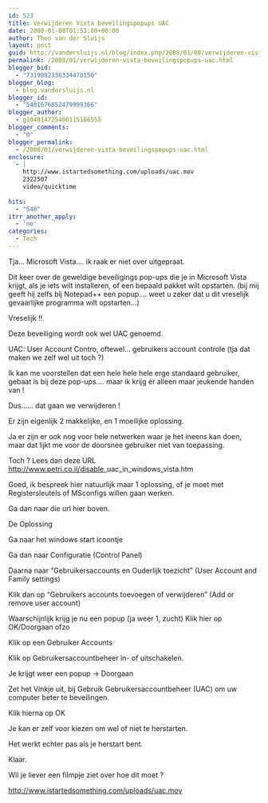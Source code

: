 ```yaml
---
id: 523
title: Verwijderen Vista beveilingspopups UAC
date: 2008-01-08T01:53:00+00:00
author: Theo van der Sluijs
layout: post
guid: http://vandersluijs.nl/blog/index.php/2008/01/08/verwijderen-vista-beveilingspopups-uac/
permalink: /2008/01/verwijderen-vista-beveilingspopups-uac.html
blogger_bid:
  - "7319082336334478150"
blogger_blog:
  - blog.vandersluijs.nl
blogger_id:
  - "5401676852479999366"
blogger_author:
  - g104814725400115166555
blogger_comments:
  - "0"
blogger_permalink:
  - /2008/01/verwijderen-vista-beveilingspopups-uac.html
enclosure:
  - |
    http://www.istartedsomething.com/uploads/uac.mov
    2322507
    video/quicktime
    
hits:
  - "540"
itrr_another_apply:
  - 'no'
categories:
  - Tech
---
```

Tja… Microsoft Vista…. ik raak er niet over uitgepraat.

Dit keer over de geweldige beveiligings pop-ups die je in Microsoft Vista krijgt, als je iets wilt installeren, of een bepaald pakket wilt opstarten. (bij mij geeft hij zelfs bij Notepad++ een popup…. weet u zeker dat u dit vreselijk gevaarlijke programma wilt opstarten…)

Vreselijk !!

Deze beveiliging wordt ook wel UAC genoemd.

UAC: User Account Contro, oftewel… gebruikers account controle (tja dat maken we zelf wel uit toch ?) 

Ik kan me voorstellen dat een hele hele hele erge standaard gebruiker, gebaat is bij deze pop-ups…. maar ik krijg er alleen maar jeukende handen van !

Dus…… dat gaan we verwijderen !

Er zijn eigenlijk 2 makkelijke, en 1 moeilijke oplossing. 

Ja er zijn er ook nog voor hele netwerken waar je het ineens kan doen, maar dat lijkt me voor de doorsnee gebruiker niet van toepassing.

Toch ? Lees dan deze URL <http://www.petri.co.il/disable>_uac_in_windows_vista.htm 

Goed, ik bespreek hier natuurlijk maar 1 oplossing, of je moet met Registersleutels of MSconfigs willen gaan werken.

Ga dan naar die url hier boven. 

De Oplossing

Ga naar het windows start icoontje 

Ga dan naar Configuratie (Control Panel) 

Daarna naar “Gebruikersaccounts en Ouderlijk toezicht” (User Account and Family settings)

Klik dan op “Gebruikers accounts toevoegen of verwijderen” (Add or remove user account)

Waarschijnlijk krijg je nu een popup (ja weer 1, zucht) Klik hier op OK/Doorgaan ofzo

Klik op een Gebruiker Accounts

Klik op Gebruikersaccountbeheer in- of uitschakelen. 

Je krijgt weer een popup -> Doorgaan

Zet het Vinkje uit, bij Gebruik Gebruikersaccountbeheer (UAC) om uw computer beter te beveilingen.

Klik hierna op OK 

Je kan er zelf voor kiezen om wel of niet te herstarten. 

Het werkt echter pas als je herstart bent. 

Klaar.

Wil je liever een filmpje ziet over hoe dit moet ?

<http://www.istartedsomething.com/uploads/uac.mov>